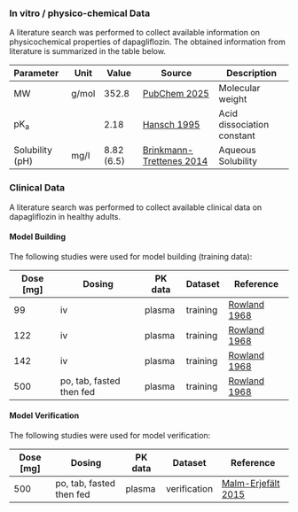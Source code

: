 ### In vitro / physico-chemical Data <a id="invitro-and-physico-chemical-data"></a>

A literature search was performed to collect available information on physicochemical properties of dapagliflozin. The obtained information from literature is summarized in the table below. 

| **Parameter**   | **Unit** | **Value** | Source                                     | **Description**                                 |
| :-------------- | -------- | --------- | ------------------------------------------ | ----------------------------------------------- |
| MW              | g/mol    |    352.8       | [PubChem 2025](#main-references)               | Molecular weight                                |
| pK<sub>a</sub>  |          |     2.18      | [Hansch 1995](#main-references)         | Acid dissociation constant                      |
| Solubility (pH) |      mg/l    |   8.82 (6.5)        | [Brinkmann-Trettenes 2014](#main-references)               | Aqueous Solubility   |

### Clinical Data  <a id="clinical-data"></a>

A literature search was performed to collect available clinical data on dapagliflozin in healthy adults.

#### Model Building <a id="model-building"></a>

The following studies were used for model building (training data):

| **Dose [mg]** | **Dosing** | **PK data** |**Dataset**| **Reference** |
| --------------- | ------------------- | ----------------------- | ----------------- |----------------- |
| 99| iv |plasma|training|[Rowland 1968](#5-references)| 
| 122| iv |plasma|training|[Rowland 1968](#5-references)| 
| 142| iv |plasma|training|[Rowland 1968](#5-references)| 
| 500| po, tab, fasted then fed |plasma|training|[Rowland 1968](#5-references)| 


#### Model Verification <a id="model-verification"></a>

The following studies were used for model verification:

| **Dose [mg]** | **Dosing** | **PK data** |**Dataset**| **Reference** |
| --------------- | ------------------- | ----------------------- | ----------------- |----------------- |
| 500| po, tab, fasted then fed |plasma|verification|[Malm-Erjefält 2015](#5-references)| 

